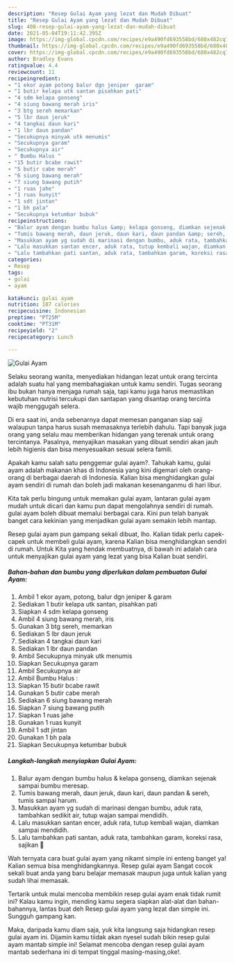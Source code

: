 ```yaml
---
description: "Resep Gulai Ayam yang lezat dan Mudah Dibuat"
title: "Resep Gulai Ayam yang lezat dan Mudah Dibuat"
slug: 408-resep-gulai-ayam-yang-lezat-dan-mudah-dibuat
date: 2021-05-04T19:11:42.395Z
image: https://img-global.cpcdn.com/recipes/e9a490fd693558bd/680x482cq70/gulai-ayam-foto-resep-utama.jpg
thumbnail: https://img-global.cpcdn.com/recipes/e9a490fd693558bd/680x482cq70/gulai-ayam-foto-resep-utama.jpg
cover: https://img-global.cpcdn.com/recipes/e9a490fd693558bd/680x482cq70/gulai-ayam-foto-resep-utama.jpg
author: Bradley Evans
ratingvalue: 4.4
reviewcount: 11
recipeingredient:
- "1 ekor ayam potong balur dgn jeniper  garam"
- "1 butir kelapa utk santan pisahkan pati"
- "4 sdm kelapa gonseng"
- "4 siung bawang merah iris"
- "3 btg sereh memarkan"
- "5 lbr daun jeruk"
- "4 tangkai daun kari"
- "1 lbr daun pandan"
- "Secukupnya minyak utk menumis"
- "Secukupnya garam"
- "Secukupnya air"
- " Bumbu Halus "
- "15 butir bcabe rawit"
- "5 butir cabe merah"
- "6 siung bawang merah"
- "7 siung bawang putih"
- "1 ruas jahe"
- "1 ruas kunyit"
- "1 sdt jintan"
- "1 bh pala"
- "Secukupnya ketumbar bubuk"
recipeinstructions:
- "Balur ayam dengan bumbu halus &amp; kelapa gonseng, diamkan sejenak sampai bumbu meresap."
- "Tumis bawang merah, daun jeruk, daun kari, daun pandan &amp; sereh, tumis sampai harum."
- "Masukkan ayam yg sudah di marinasi dengan bumbu, aduk rata, tambahkan sedikit air, tutup wajan sampai mendidih."
- "Lalu masukkan santan encer, aduk rata, tutup kembali wajan, diamkan sampai mendidih."
- "Lalu tambahkan pati santan, aduk rata, tambahkan garam, koreksi rasa, sajikan 🤤"
categories:
- Resep
tags:
- gulai
- ayam

katakunci: gulai ayam 
nutrition: 187 calories
recipecuisine: Indonesian
preptime: "PT25M"
cooktime: "PT31M"
recipeyield: "2"
recipecategory: Lunch

---
```



![Gulai Ayam](https://img-global.cpcdn.com/recipes/e9a490fd693558bd/680x482cq70/gulai-ayam-foto-resep-utama.jpg)

Selaku seorang wanita, menyediakan hidangan lezat untuk orang tercinta adalah suatu hal yang membahagiakan untuk kamu sendiri. Tugas seorang ibu bukan hanya menjaga rumah saja, tapi kamu juga harus memastikan kebutuhan nutrisi tercukupi dan santapan yang disantap orang tercinta wajib menggugah selera.

Di era  saat ini, anda sebenarnya dapat memesan panganan siap saji walaupun tanpa harus susah memasaknya terlebih dahulu. Tapi banyak juga orang yang selalu mau memberikan hidangan yang terenak untuk orang tercintanya. Pasalnya, menyajikan masakan yang dibuat sendiri akan jauh lebih higienis dan bisa menyesuaikan sesuai selera famili. 



Apakah kamu salah satu penggemar gulai ayam?. Tahukah kamu, gulai ayam adalah makanan khas di Indonesia yang kini digemari oleh orang-orang di berbagai daerah di Indonesia. Kalian bisa menghidangkan gulai ayam sendiri di rumah dan boleh jadi makanan kesenanganmu di hari libur.

Kita tak perlu bingung untuk memakan gulai ayam, lantaran gulai ayam mudah untuk dicari dan kamu pun dapat mengolahnya sendiri di rumah. gulai ayam boleh dibuat memalui berbagai cara. Kini pun telah banyak banget cara kekinian yang menjadikan gulai ayam semakin lebih mantap.

Resep gulai ayam pun gampang sekali dibuat, lho. Kalian tidak perlu capek-capek untuk membeli gulai ayam, karena Kalian bisa menghidangkan sendiri di rumah. Untuk Kita yang hendak membuatnya, di bawah ini adalah cara untuk menyajikan gulai ayam yang lezat yang bisa Kalian buat sendiri.

<!--inarticleads1-->

##### Bahan-bahan dan bumbu yang diperlukan dalam pembuatan Gulai Ayam:

1. Ambil 1 ekor ayam, potong, balur dgn jeniper &amp; garam
1. Sediakan 1 butir kelapa utk santan, pisahkan pati
1. Siapkan 4 sdm kelapa gonseng
1. Ambil 4 siung bawang merah, iris
1. Gunakan 3 btg sereh, memarkan
1. Sediakan 5 lbr daun jeruk
1. Sediakan 4 tangkai daun kari
1. Sediakan 1 lbr daun pandan
1. Ambil Secukupnya minyak utk menumis
1. Siapkan Secukupnya garam
1. Ambil Secukupnya air
1. Ambil  Bumbu Halus :
1. Siapkan 15 butir bcabe rawit
1. Gunakan 5 butir cabe merah
1. Sediakan 6 siung bawang merah
1. Siapkan 7 siung bawang putih
1. Siapkan 1 ruas jahe
1. Gunakan 1 ruas kunyit
1. Ambil 1 sdt jintan
1. Gunakan 1 bh pala
1. Siapkan Secukupnya ketumbar bubuk




<!--inarticleads2-->

##### Langkah-langkah menyiapkan Gulai Ayam:

1. Balur ayam dengan bumbu halus &amp; kelapa gonseng, diamkan sejenak sampai bumbu meresap.
1. Tumis bawang merah, daun jeruk, daun kari, daun pandan &amp; sereh, tumis sampai harum.
1. Masukkan ayam yg sudah di marinasi dengan bumbu, aduk rata, tambahkan sedikit air, tutup wajan sampai mendidih.
1. Lalu masukkan santan encer, aduk rata, tutup kembali wajan, diamkan sampai mendidih.
1. Lalu tambahkan pati santan, aduk rata, tambahkan garam, koreksi rasa, sajikan 🤤




Wah ternyata cara buat gulai ayam yang nikamt simple ini enteng banget ya! Kalian semua bisa menghidangkannya. Resep gulai ayam Sangat cocok sekali buat anda yang baru belajar memasak maupun juga untuk kalian yang sudah lihai memasak.

Tertarik untuk mulai mencoba membikin resep gulai ayam enak tidak rumit ini? Kalau kamu ingin, mending kamu segera siapkan alat-alat dan bahan-bahannya, lantas buat deh Resep gulai ayam yang lezat dan simple ini. Sungguh gampang kan. 

Maka, daripada kamu diam saja, yuk kita langsung saja hidangkan resep gulai ayam ini. Dijamin kamu tiidak akan nyesel sudah bikin resep gulai ayam mantab simple ini! Selamat mencoba dengan resep gulai ayam mantab sederhana ini di tempat tinggal masing-masing,oke!.

